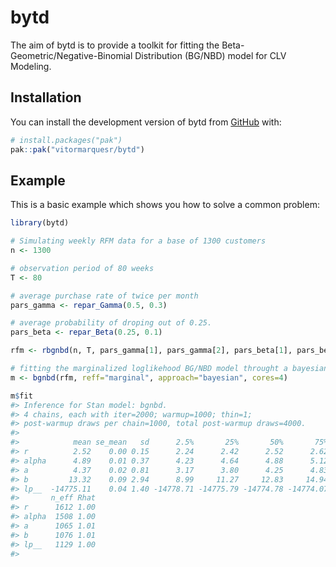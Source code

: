 
<!-- README.md is generated from README.Rmd. Please edit that file -->

# bytd

<!-- badges: start -->
<!-- badges: end -->

The aim of bytd is to provide a toolkit for fitting the
Beta-Geometric/Negative-Binomial Distribution (BG/NBD) model for CLV
Modeling.

## Installation

You can install the development version of bytd from
[GitHub](https://github.com/) with:

``` r
# install.packages("pak")
pak::pak("vitormarquesr/bytd")
```

## Example

This is a basic example which shows you how to solve a common problem:

``` r
library(bytd)

# Simulating weekly RFM data for a base of 1300 customers
n <- 1300

# observation period of 80 weeks
T <- 80

# average purchase rate of twice per month
pars_gamma <- repar_Gamma(0.5, 0.3)

# average probability of droping out of 0.25.
pars_beta <- repar_Beta(0.25, 0.1)

rfm <- rbgnbd(n, T, pars_gamma[1], pars_gamma[2], pars_beta[1], pars_beta[2])

# fitting the marginalized loglikehood BG/NBD model throught a bayesian approach
m <- bgnbd(rfm, reff="marginal", approach="bayesian", cores=4)

m$fit
#> Inference for Stan model: bgnbd.
#> 4 chains, each with iter=2000; warmup=1000; thin=1; 
#> post-warmup draws per chain=1000, total post-warmup draws=4000.
#> 
#>            mean se_mean   sd      2.5%       25%       50%       75%     97.5%
#> r          2.52    0.00 0.15      2.24      2.42      2.52      2.62      2.85
#> alpha      4.89    0.01 0.37      4.23      4.64      4.88      5.12      5.69
#> a          4.37    0.02 0.81      3.17      3.80      4.25      4.83      6.37
#> b         13.32    0.09 2.94      8.99     11.27     12.83     14.94     20.33
#> lp__  -14775.11    0.04 1.40 -14778.71 -14775.79 -14774.78 -14774.07 -14773.38
#>       n_eff Rhat
#> r      1612 1.00
#> alpha  1508 1.00
#> a      1065 1.01
#> b      1076 1.01
#> lp__   1129 1.00
#> 

```
